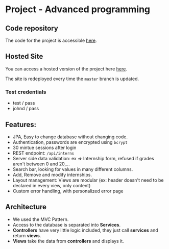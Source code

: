 # Project - Advanced programming

## Code repository

The code for the project is accessible [here](https://github.com/chloestephan/ST2APR_2023_Employees_JDBC_TODO).

## Hosted Site

You can access a hosted version of the project here [here](https://gift-advanced-programming-production.up.railway.app).

The site is redeployed every time the ```master``` branch is updated.


### Test credentials

- test / pass
- johnd / pass

## Features:

- JPA, Easy to change database without changing code.
- Authentication, passwords are encrypted using ```bcrypt```
- 30 mintue sessions after login
- REST endpoint: ```/api/interns```
- Server side data validation: ex => Internship form, refused if grades aren't between 0 and 20,...
- Search bar, looking for values in many different columns.
- Add, Remove and modify internships.
- Layout management: Views are modular (ex: header doesn't need to be declared in every view, only content)
- Custom error handling, with personalized error page

## Architecture

- We used the MVC Pattern.
- Access to the database is separated into **Services**.
- **Controllers** have very little logic included, they just call **services** and return **views**.
- **Views** take the data from **controllers** and displays it.
